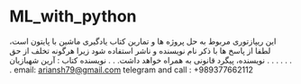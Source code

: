 # ML_with_python
این ریپازتوری مربوط به حل پروژه ها و تمارین کتاب یادگیری ماشین با پایتون است، لطفا از پاسخ ها با ذکر نام نویسنده و ناشر استفاده شود زیرا هرگونه تخلف از حق نویسنده، پیگرد قانونی به همراه خواهد داشت.
.
.
نویسنده کتاب : آرین شهبازیان
.
.
.
.
.
.
.
email: ariansh79@gmail.com
telegram and call : +989377662112
